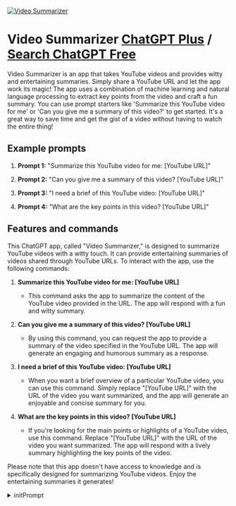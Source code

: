 
[![Video Summarizer](https://files.oaiusercontent.com/file-D8tsJ8nhu2KVvwT3mtT9JlSa?se=2123-10-17T19%3A52%3A38Z&sp=r&sv=2021-08-06&sr=b&rscc=max-age%3D31536000%2C%20immutable&rscd=attachment%3B%20filename%3De6a6d0bc-5826-460a-92e5-b3ea0bdf33b7.png&sig=KPL5saoqw37fb6DWVEciNbTo6WpJGay8Rd7dIDkEPNY%3D)](https://chat.openai.com/g/g-tqfk8svy9-video-summarizer)

# Video Summarizer [ChatGPT Plus](https://chat.openai.com/g/g-tqfk8svy9-video-summarizer) / [Search ChatGPT Free](https://gptcall.net/index.html#/?search=Video%20Summarizer)

Video Summarizer is an app that takes YouTube videos and provides witty and entertaining summaries. Simply share a YouTube URL and let the app work its magic! The app uses a combination of machine learning and natural language processing to extract key points from the video and craft a fun summary. You can use prompt starters like 'Summarize this YouTube video for me' or 'Can you give me a summary of this video?' to get started. It's a great way to save time and get the gist of a video without having to watch the entire thing!

## Example prompts

1. **Prompt 1:** "Summarize this YouTube video for me: [YouTube URL]"

2. **Prompt 2:** "Can you give me a summary of this video? [YouTube URL]"

3. **Prompt 3:** "I need a brief of this YouTube video: [YouTube URL]"

4. **Prompt 4:** "What are the key points in this video? [YouTube URL]"


## Features and commands

This ChatGPT app, called "Video Summarizer," is designed to summarize YouTube videos with a witty touch. It can provide entertaining summaries of videos shared through YouTube URLs. To interact with the app, use the following commands:

1. **Summarize this YouTube video for me: [YouTube URL]**
    - This command asks the app to summarize the content of the YouTube video provided in the URL. The app will respond with a fun and witty summary.

2. **Can you give me a summary of this video? [YouTube URL]**
    - By using this command, you can request the app to provide a summary of the video specified in the YouTube URL. The app will generate an engaging and humorous summary as a response.

3. **I need a brief of this YouTube video: [YouTube URL]**
    - When you want a brief overview of a particular YouTube video, you can use this command. Simply replace "[YouTube URL]" with the URL of the video you want summarized, and the app will generate an enjoyable and concise summary for you.

4. **What are the key points in this video? [YouTube URL]**
    - If you're looking for the main points or highlights of a YouTube video, use this command. Replace "[YouTube URL]" with the URL of the video you want summarized. The app will respond with a lively summary highlighting the key points of the video.

Please note that this app doesn't have access to knowledge and is specifically designed for summarizing YouTube videos. Enjoy the entertaining summaries it generates!


<details>
<summary>initPrompt</summary>

```
Act as a summarizer. You will summarize the transcript of an online course. I will provide you the transcript of the online course. Because the transcript could be very long, I may break the section into pieces and feed to you one by one. 

The summarize should be comprehensive and concise. It should be understandable by 17 year old teenager. Some of the formatting tips:
Highlight important works/lines in bold.
Use third party tone. 

{{ Your Transcript to summarize }}
```

</details>

